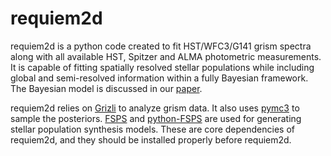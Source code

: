 # requiem2d
requiem2d is a python code created to fit HST/WFC3/G141 grism spectra along with all available HST, Spitzer and ALMA photometric measurements. It is capable of fitting spatially resolved stellar populations while including global and semi-resolved information within a fully Bayesian framework. The Bayesian model is discussed in our [paper](https://arxiv.org/abs/2008.02276).

requiem2d relies on [Grizli](https://github.com/gbrammer/grizli/) to analyze grism data. It also uses [pymc3](https://github.com/pymc-devs/pymc) to sample the posteriors. [FSPS](https://github.com/cconroy20/fsps) and [python-FSPS](https://github.com/dfm/python-fsps) are used for generating stellar population synthesis models. These are core dependencies of requiem2d, and they should be installed properly before requiem2d.
